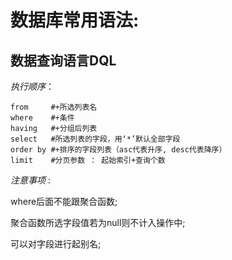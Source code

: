 # 数据库常用语法:

## 数据查询语言DQL

_执行顺序_：
```
from     #+所选列表名
where    #+条件
having   #+分组后列表
select   #所选列表的字段，用‘*’默认全部字段
order by #+排序的字段列表（asc代表升序, desc代表降序）
limit    #分页参数 ： 起始索引+查询个数
```
*注意事项* :

where后面不能跟聚合函数;

聚合函数所选字段值若为null则不计入操作中;

可以对字段进行起别名;
